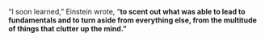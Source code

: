 “I soon learned,” Einstein wrote, “**to scent out what was able to lead to fundamentals and to turn aside from everything else, from the multitude of things that clutter up the mind.”**

